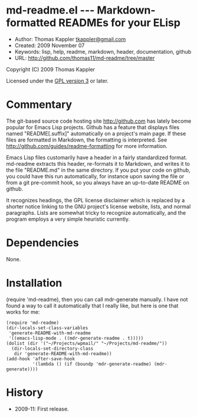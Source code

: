 # md-readme.el --- Markdown-formatted READMEs for your ELisp

* Author: Thomas Kappler <tkappler@gmail.com>
* Created: 2009 November 07
* Keywords: lisp, help, readme, markdown, header, documentation, github
* URL: <http://github.com/thomas11/md-readme/tree/master>

Copyright (C) 2009 Thomas Kappler

Licensed under the [GPL version 3](http://www.gnu.org/licenses/) or later.

# Commentary

The git-based source code hosting site <http://github.com> has
lately become popular for Emacs Lisp projects. Github has a feature
that displays files named "README[.suffix]" automatically on a
project's main page. If these files are formatted in Markdown, the
formatting is interpreted. See
<http://github.com/guides/readme-formatting> for more information.

Emacs Lisp files customarily have a header in a fairly standardized
format. md-readme extracts this header, re-formats it to Markdown,
and writes it to the file "README.md" in the same directory. If you
put your code on github, you could have this run automatically, for
instance upon saving the file or from a git pre-commit hook, so you
always have an up-to-date README on github.

It recognizes headings, the GPL license disclaimer which is
replaced by a shorter notice linking to the GNU project's license
website, lists, and normal paragraphs. Lists are somewhat tricky to
recognize automatically, and the program employs a very simple
heuristic currently.

# Dependencies
None.

# Installation
(require 'md-readme), then you can call mdr-generate manually. I
have not found a way to call it automatically that I really like,
but here is one that works for me:

    (require 'md-readme)
    (dir-locals-set-class-variables
     'generate-README-with-md-readme
     '((emacs-lisp-mode . ((mdr-generate-readme . t)))))
    (dolist (dir '("~/Projects/wpmail/" "~/Projects/md-readme/"))
      (dir-locals-set-directory-class
       dir 'generate-README-with-md-readme))
    (add-hook 'after-save-hook 
              '(lambda () (if (boundp 'mdr-generate-readme) (mdr-generate))))

# History
* 2009-11:    First release.


